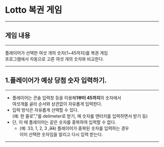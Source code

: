 # Lotto 복권 게임
***
## 게임 내용
***
플레이어가 선택한 여섯 개의 숫자(1~45까지)를 복권 게임   
프로그램에서 자동으로 고른 여섯 개의 숫자와 비교한다.
***
## 1.플레이어가 예상 당첨 숫자 입력하기.
***
* 플레이어는 콘솔 입력창 등을 이용해**1부터 45까지**의 숫자에서   
  여섯개를 골라 순서와 상관없이 자유롭게 입력한다.
* 입력 방식은 자유롭게 선택할 수 있다.   
  (예: 한 줄로","를 delimeter로 받기, 매 숫자를 엔터키를 입력하면서 받기 등)
* 단, 이 때 플레이어는 같은 숫자를 중복하여 입력할 수 없다.
    * (예: 33, 1, 2, 3 ,~~33~~) 플레이어가 중복된 숫자를 입력하는 경우   
      이미 선택한 숫자임을 알리고 다시 입력 받는다.
***



